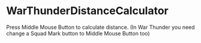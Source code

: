 # WarThunderDistanceCalculator

Press Middle Mouse Button to calculate distance. (In War Thunder you need change a Squad Mark button to Middle Mouse Button too)
